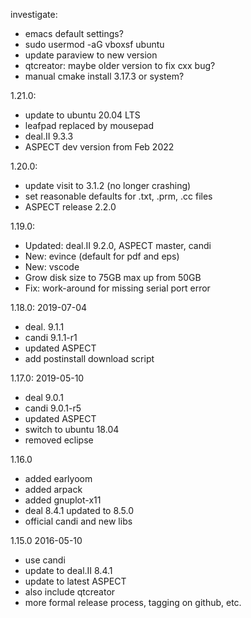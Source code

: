 investigate:
 - emacs default settings?
 - sudo usermod -aG vboxsf ubuntu
 - update paraview to new version
 - qtcreator: maybe older version to fix cxx bug?
 - manual cmake install 3.17.3 or system?

1.21.0:

- update to ubuntu 20.04 LTS
- leafpad replaced by mousepad
- deal.II 9.3.3
- ASPECT dev version from Feb 2022

1.20.0:
- update visit to 3.1.2 (no longer crashing)
- set reasonable defaults for .txt, .prm, .cc files
- ASPECT release 2.2.0

1.19.0:
  - Updated: deal.II 9.2.0, ASPECT master, candi
  - New: evince (default for pdf and eps)
  - New: vscode
  - Grow disk size to 75GB max up from 50GB
  - Fix: work-around for missing serial port error

1.18.0: 2019-07-04
  - deal. 9.1.1
  - candi 9.1.1-r1
  - updated ASPECT
  - add postinstall download script

1.17.0: 2019-05-10
  - deal 9.0.1
  - candi 9.0.1-r5
  - updated ASPECT
  - switch to ubuntu 18.04
  - removed eclipse

1.16.0 
  - added earlyoom
  - added arpack
  - added gnuplot-x11
  - deal 8.4.1 updated to 8.5.0
  - official candi and new libs

1.15.0 2016-05-10
  - use candi
  - update to deal.II 8.4.1
  - update to latest ASPECT
  - also include qtcreator
  - more formal release process, tagging on github, etc. 
